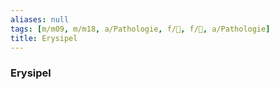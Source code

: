 ```yaml
---
aliases: null
tags: [m/m09, m/m18, a/Pathologie, f/🧴, f/🦠, a/Pathologie]
title: Erysipel
---
```

### Erysipel